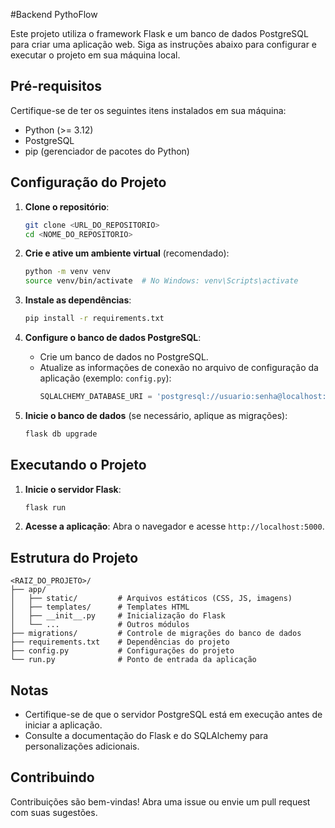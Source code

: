 #Backend PythoFlow

Este projeto utiliza o framework Flask e um banco de dados PostgreSQL para criar uma aplicação web. Siga as instruções abaixo para configurar e executar o projeto em sua máquina local.

## Pré-requisitos

Certifique-se de ter os seguintes itens instalados em sua máquina:

- Python (>= 3.12)
- PostgreSQL
- pip (gerenciador de pacotes do Python)

## Configuração do Projeto

1. **Clone o repositório**:

   ```bash
   git clone <URL_DO_REPOSITORIO>
   cd <NOME_DO_REPOSITORIO>
   ```

2. **Crie e ative um ambiente virtual** (recomendado):

   ```bash
   python -m venv venv
   source venv/bin/activate  # No Windows: venv\Scripts\activate
   ```

3. **Instale as dependências**:

   ```bash
   pip install -r requirements.txt
   ```

4. **Configure o banco de dados PostgreSQL**:

   - Crie um banco de dados no PostgreSQL.
   - Atualize as informações de conexão no arquivo de configuração da aplicação (exemplo: `config.py`):
     ```python
     SQLALCHEMY_DATABASE_URI = 'postgresql://usuario:senha@localhost:5432/nome_do_banco'
     ```

5. **Inicie o banco de dados** (se necessário, aplique as migrações):

   ```bash
   flask db upgrade
   ```

## Executando o Projeto

1. **Inicie o servidor Flask**:

   ```bash
   flask run
   ```

2. **Acesse a aplicação**:
   Abra o navegador e acesse `http://localhost:5000`.

## Estrutura do Projeto

```
<RAIZ_DO_PROJETO>/
├── app/
│   ├── static/         # Arquivos estáticos (CSS, JS, imagens)
│   ├── templates/      # Templates HTML
│   ├── __init__.py     # Inicialização do Flask
│   └── ...             # Outros módulos
├── migrations/         # Controle de migrações do banco de dados
├── requirements.txt    # Dependências do projeto
├── config.py           # Configurações do projeto
└── run.py              # Ponto de entrada da aplicação
```

## Notas

- Certifique-se de que o servidor PostgreSQL está em execução antes de iniciar a aplicação.
- Consulte a documentação do Flask e do SQLAlchemy para personalizações adicionais.

## Contribuindo

Contribuições são bem-vindas! Abra uma issue ou envie um pull request com suas sugestões.




